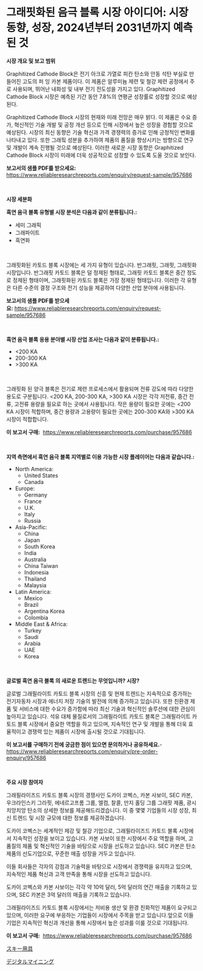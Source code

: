 <p><h1>그래핏화된 음극 블록 시장 아이디어: 시장 동향, 성장, 2024년부터 2031년까지 예측된 것</h1></p><p><strong>시장 개요 및 보고 범위</strong></p>
<p><p>Graphitized Cathode Block은 전기 아크로 가열로 피칸 탄소와 안동 석탄 부실로 만들어진 고도의 퍼 잉 카본 제품이다. 이 제품은 알루미늄 제련 및 철강 제련 공정에서 주로 사용되며, 뛰어난 내화성 및 내부 전기 전도성을 가지고 있다. Graphitized Cathode Block 시장은 예측된 기간 동안 7.8%의 연평균 성장률로 성장할 것으로 예상된다.</p><p>Graphitized Cathode Block 시장의 현재와 미래 전망은 매우 밝다. 이 제품은 수요 증가, 혁신적인 기술 개발 및 공정 개선 등으로 인해 시장에서 높은 성장을 경험할 것으로 예상된다. 시장의 최신 동향은 기술 혁신과 가격 경쟁력의 증가로 인해 긍정적인 변화를 나타내고 있다. 또한 그래핔 성분을 추가하여 제품의 품질을 향상시키는 방향으로 연구 및 개발이 계속 진행될 것으로 예상된다. 이러한 새로운 시장 동향은 Graphitized Cathode Block 시장이 미래에 더욱 성공적으로 성장할 수 있도록 도울 것으로 보인다.</p></p>
<p><strong>보고서의 샘플 PDF를 받으세요:</strong> <a href="https://www.reliableresearchreports.com/enquiry/request-sample/957686">https://www.reliableresearchreports.com/enquiry/request-sample/957686</a></p>
<p>&nbsp;</p>
<p><strong>시장 세분화</strong></p>
<p><strong>흑연 음극 블록 유형별 시장 분석은 다음과 같이 분류됩니다.:</strong></p>
<p><ul><li>세미 그래픽</li><li>그래파이트</li><li>흑연화</li></ul></p>
<p>&nbsp;</p>
<p><p>그래핏화된 카토드 블록 시장에는 세 가지 유형이 있습니다. 반그래핏, 그래핏, 그래핏화 시장입니다. 반그래핏 카토드 블록은 덜 정제된 형태로, 그래핏 카토드 블록은 중간 정도로 정제된 형태이며, 그래핏화된 카토드 블록은 가장 정제된 형태입니다. 이러한 각 유형은 다른 수준의 결정 구조와 전기 성능을 제공하여 다양한 산업 분야에 사용됩니다.</p></p>
<p><strong>보고서의 샘플 PDF를 받으세요:</strong>&nbsp;<a href="https://www.reliableresearchreports.com/enquiry/request-sample/957686">https://www.reliableresearchreports.com/enquiry/request-sample/957686</a></p>
<p>&nbsp;</p>
<p><strong> 흑연 음극 블록 응용 분야별 시장 산업 조사는 다음과 같이 분류됩니다.:</strong></p>
<p><ul><li><200 KA</li><li>200-300 KA</li><li>>300 KA</li></ul></p>
<p>&nbsp;</p>
<p><p>그래핏화 된 양극 블록은 전기로 제련 프로세스에서 활용되며 전류 강도에 따라 다양한 용도로 구분됩니다. <200 KA, 200-300 KA, >300 KA 시장은 각각 저전류, 중간 전류, 고전류 용량을 필요로 하는 곳에서 사용됩니다. 작은 용량이 필요한 곳에는 <200 KA 시장이 적합하며, 중간 용량과 고용량이 필요한 곳에는 200-300 KA와 >300 KA 시장이 적합합니다.</p></p>
<p><strong>이 보고서 구매:</strong>&nbsp; <a href="https://www.reliableresearchreports.com/purchase/957686">https://www.reliableresearchreports.com/purchase/957686</a></p>
<p>&nbsp;</p>
<p><strong>지역 측면에서 흑연 음극 블록 지역별로 이용 가능한 시장 플레이어는 다음과 같습니다.:</strong></p>
<p><ul>
    <li>
        North America:
        <ul>
            <li>United States</li>
            <li>Canada</li>
        </ul>
    </li>
    <li>
        Europe:
        <ul>
            <li>Germany</li>
            <li>France</li>
            <li>U.K.</li>
            <li>Italy</li>
            <li>Russia</li>
        </ul>
    </li>
    <li>
        Asia-Pacific:
        <ul>
            <li>China</li>
            <li>Japan</li>
            <li>South Korea</li>
            <li>India</li>
            <li>Australia</li>
            <li>China Taiwan</li>
            <li>Indonesia</li>
            <li>Thailand</li>
            <li>Malaysia</li>
        </ul>
    </li>
    <li>
        Latin America:
        <ul>
            <li>Mexico</li>
            <li>Brazil</li>
            <li>Argentina Korea</li>
            <li>Colombia</li>
        </ul>
    </li>
    <li>
        Middle East & Africa:
        <ul>
            <li>Turkey</li>
            <li>Saudi</li>
            <li>Arabia</li>
            <li>UAE</li>
            <li>Korea</li>
        </ul>
    </li>
    </ul></p>
<p>&nbsp;</p>
<p><strong>글로벌 흑연 음극 블록 의 새로운 트렌드는 무엇입니까? 시장?</strong></p>
<p><p>글로벌 그래필라이트 카토드 블록 시장의 신흥 및 현재 트렌드는 지속적으로 증가하는 전기자동차 시장과 에너지 저장 기술의 발전에 의해 증가하고 있습니다. 또한 친환경 제품 및 서비스에 대한 수요가 증가함에 따라 최신 기술과 혁신적인 솔루션에 대한 관심이 높아지고 있습니다. 석유 대체 물질로서의 그래필라이트 카토드 블록은 그래필라이트 카토드 블록 시장에서 중요한 역할을 하고 있으며, 지속적인 연구 및 개발을 통해 더욱 효율적이고 경쟁력 있는 제품이 시장에 출시될 것으로 기대됩니다.</p></p>
<p><strong>이 보고서를 구매하기 전에 궁금한 점이 있으면 문의하거나 공유하세요.</strong>- <a href="https://www.reliableresearchreports.com/enquiry/pre-order-enquiry/957686">https://www.reliableresearchreports.com/enquiry/pre-order-enquiry/957686</a></p>
<p>&nbsp;</p>
<p><strong>주요 시장 참여자</strong></p>
<p><p>그래필라이즈드 카토드 블록 시장의 경쟁사인 도카이 코벡스, 카본 사보이, SEC 카본, 우크라인스키 그라핏, 에네르고프롬 그룹, 엘컴, 찰콜, 만지 홀딩 그룹 그래핏 제품, 광시 치앙치앙 탄소의 상세한 정보를 제공해드리겠습니다. 이 중 몇몇 기업들의 시장 성장, 최신 트렌드 및 시장 규모에 대한 정보를 제공하겠습니다.</p><p>도카이 코벡스는 세계적인 제강 및 철강 기업으로, 그래필라이즈드 카토드 블록 시장에서 지속적인 성장을 보이고 있습니다. 카본 사보이 또한 시장에서 주요 역할을 하며, 고품질의 제품 및 혁신적인 기술을 바탕으로 시장을 선도하고 있습니다. SEC 카본은 탄소 제품의 선도기업으로, 꾸준한 매출 성장을 거두고 있습니다.</p><p>이들 회사들은 각자의 강점과 기술력을 바탕으로 시장에서 경쟁력을 유지하고 있으며, 지속적인 제품 혁신과 고객 만족을 통해 시장을 선도하고 있습니다.</p><p>도카이 코벡스와 카본 사보이는 각각 약 10억 달러, 5억 달러의 연간 매출을 기록하고 있으며, SEC 카본은 3억 달러의 매출을 기록하고 있습니다.</p><p>그래필라이즈드 카토드 블록 시장에서는 저비용 생산 및 환경 친화적인 제품이 요구되고 있으며, 이러한 요구에 부응하는 기업들이 시장에서 주목을 받고 있습니다.앞으로 이들 기업은 지속적인 혁신과 개선을 통해 시장에서 높은 성과를 이룰 것으로 기대됩니다.</p></p>
<p><strong>이 보고서 구매:</strong>&nbsp;&nbsp;<a href="https://www.reliableresearchreports.com/purchase/957686">https://www.reliableresearchreports.com/purchase/957686</a></p>
<p><p><a href="https://github.com/RodHoppe07/Market-Research-Report-List-1/blob/main/632565116977.md">スキー用具</a></p><p><a href="https://github.com/laurenreichert/Market-Research-Report-List-1/blob/main/909677316976.md">デジタルマイニング</a></p></p>
